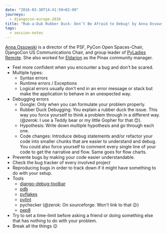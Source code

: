 ```yaml
---
date: "2016-03-30T14:41:50+02:00"
journeys:
  - djangocon-europe-2016
title: "Rub-a-Dub Rubber Duck: Don’t Be Afraid to Debug! by Anna Ossowski"
tags:
  - session-notes
---
```


[Anna Ossowski][] is a director of the PSF, PyCon Open Spaces-Chair, DjangoCon
US Communications Chair, and group leader of [PyLadies Remote][]. She also
worked for [Eldarion][] as the Pinax community manager.

[Anna Ossowski]: https://twitter.com/OssAnna16
[eldarion]: http://eldarion.com/
[pyladies remote]: http://remote.pyladies.com/

<!--more-->

- Feel more confident when you encounter a bug and don't be scared.
- Multiple types:
    - Syntax errors
    - Runtime errors / Exceptions
    - Logical errors usually don't end in an error message or stack but make the
      application to behave in an unexpected way.
- Debugging errors
    - Google: Only when you can formulate your problem properly.
    - Rubber Duck Debugging: You explain a rubber duck the issue. This way you
      force yourself to think a problem through in a different way. (@zerok: I
      use a Teddy bear or my little Gopher for that 😊).
    - Hypothesis: Write down multiple hypothesis and go through each one.
    - Code changes: Introduce debug statements and/or refactor your code into
      smaller chunks that are easier to understand and debug. You could also
      force yourself to comment every single line of your code to get the
      narrative and flow. Same goes for flow charts.
- Prevente bugs by making your code easier understandable.
- Check the bug tracker of every involved project
- Reproducing bugs in order to track down if it might have something to do with
  your setup.
- Tools
    - [django-debug-toolbar](https://github.com/django-debug-toolbar/django-debug-toolbar)
    - [pdb](https://docs.python.org/2/library/pdb.html)
    - [pyflakes](https://github.com/pyflakes/pyflakes)
    - [pylint](https://www.pylint.org/)
    - pychecker (@zerok: On sourceforge. Won't link to that 😉)
    - [pep8](https://pypi.python.org/pypi/pep8)
- Try to set a time-limit before asking a friend or doing something else that
  has nothing to do with your problem.
- Break all the things 😉
